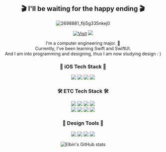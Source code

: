 <div align="center">
  
## 🎬 I'll be waiting for the happy ending 🎬
  
![2698881_flji5g335nkej0](https://user-images.githubusercontent.com/83414134/207082316-bd9da42c-8eab-4b65-81bc-77200798794d.gif)
  
[![Visit](https://hits.seeyoufarm.com/api/count/incr/badge.svg?url=https%3A%2F%2Fgithub.com%2Fdh3183&count_bg=%230E487C&title_bg=%23A5B8D1&icon=smugmug.svg&icon_color=%23FFFFFF&title=Visit&edge_flat=true)](https://github.com/dh3183) <a href="https://velog.io/@elbin"><img src="https://img.shields.io/badge/Tech Blog-20C997?style=flat-square&logo=Velog&logoColor=white"/></a>  
  
I'm a computer engineering major. 🐥<br>
Currently, I've been learning Swift and SwiftUI.<br>
And I am into programming and designing, thus I am now studying design : )

### 📱 iOS Tech Stack 📱
<img src="https://img.shields.io/badge/iOS-000000?style=flat-square&logo=apple&logoColor=white"/> <img src="https://img.shields.io/badge/Swift-F15137?style=flat-square&logo=Swift&logoColor=white"/> <img src="https://img.shields.io/badge/SwiftUI-0D52DB?style=flat-square&logo=Swift&logoColor=white"/> <img src="https://img.shields.io/badge/RxSwift-B7178C?style=flat-square&logo=ReactiveX&logoColor=white"/>

### 🛠 ETC Tech Stack 🛠
<img src="https://img.shields.io/badge/Android-3DDC84?style=flat-square&logo=Android&logoColor=white"/>
<img src="https://img.shields.io/badge/HTML-E34F26?style=flat-square&logo=HTML5&logoColor=white"/>
<img src="https://img.shields.io/badge/CSS-1572B6?style=flat-square&logo=CSS3&logoColor=white"/>
<img src="https://img.shields.io/badge/JavaScript-F7DF1E?style=flat-square&logo=JavaScript&logoColor=white"/><br>
  
<img src="https://img.shields.io/badge/Java-D04E3B?style=flat-square&logo=Oracle&logoColor=white"/> 
<img src="https://img.shields.io/badge/Python-3776AB?style=flat-square&logo=Python&logoColor=white"/> 
<img src="https://img.shields.io/badge/Firebase-FFCA28?style=flat-square&logo=Firebase&logoColor=white"/> 
<img src="https://img.shields.io/badge/Postman-FF6C37?style=flat-square&logo=Postman&logoColor=white"/>

### 🎨 Design Tools 🎨
<img src="https://img.shields.io/badge/Photoshop-31A8FF?style=flat-square&logo=Adobe Photoshop&logoColor=white"/> <img src="https://img.shields.io/badge/Illustrator-FF9A00?style=flat-square&logo=Adobe Illustrator&logoColor=white"/> <img src="https://img.shields.io/badge/XD-ff61f6?style=flat-square&logo=Adobe XD&logoColor=white"/> <img src="https://img.shields.io/badge/Figma-ED6530?style=flat-square&logo=Figma&logoColor=white"/> 

![Elbin's GitHub stats](https://github-readme-stats.vercel.app/api?username=dh3183&show_icons=true&theme=github_dark)
